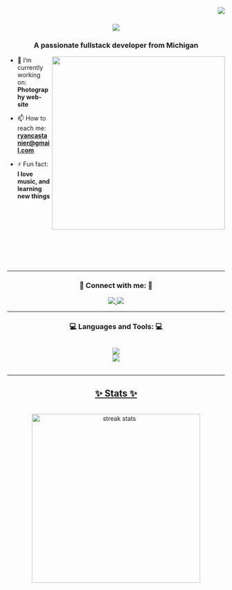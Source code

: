 <img align="right" src="https://visitor-badge.laobi.icu/badge?page_id=Zioraan.zioraan" />

<h1 align="center">
  <img src="https://readme-typing-svg.herokuapp.com/?font=Righteous&size=35&center=true&vCenter=true&width=500&height=70&duration=4000&lines=Hi+There+👋;+I'm+Ryan+Castanier!;" />
  </h1>
<h3 align="center">A passionate fullstack developer from Michigan</h3>
<img align="right" width="400" src="https://media.tenor.com/KdkhCJ65m0sAAAAj/peach-goma-peach-and-goma.gif">

- 🔭 I’m currently working on: **Photography web-site**

- 📫 How to reach me: **ryancastanier@gmail.com**

- ⚡ Fun fact: **I love music, and learning new things**
<br/>
<br/>
<br/>
<br/>
<br/>
<br/>
<br/>
<br/>
<hr/>

<h3 align="center">🎈  Connect with me:  🎈</h3>
<p align="center">
<a href="mailto:ryancastanier@gmail.com">
  <img src="https://img.shields.io/badge/Gmail-333333?style=for-the-badge&logo=gmail&logoColor=red" target="_blank" />
</a>
  <a href="https://linkedin.com/in/ryancastanier" target="blank"><img src="https://img.shields.io/badge/LinkedIn-0077B5?style=for-the-badge&logo=linkedin&logoColor=white" target="_blank" />
</a>
</p>

<hr/>

<h3 align="center">💻  Languages and Tools:  💻</h3>
<br/>
<div align="center"> 
  <a href="https://skillicons.dev" target="_blank" rel="noreferrer"> 
    <img src="https://skillicons.dev/icons?i=nodejs,github,python,javascript" /> <br/>
    <img src="https://skillicons.dev/icons?i=react,bootstrap,html,css" />
</div>

<br/>
<hr/>

<h2 align="center">✨  Stats  ✨</h2>
<br>
<div align="center">
  <img width=390 src="https://streak-stats.demolab.com/?user=Zioraan&count_private=true&theme=react&border_radius=10" alt="streak stats" />
  <br/>
  
